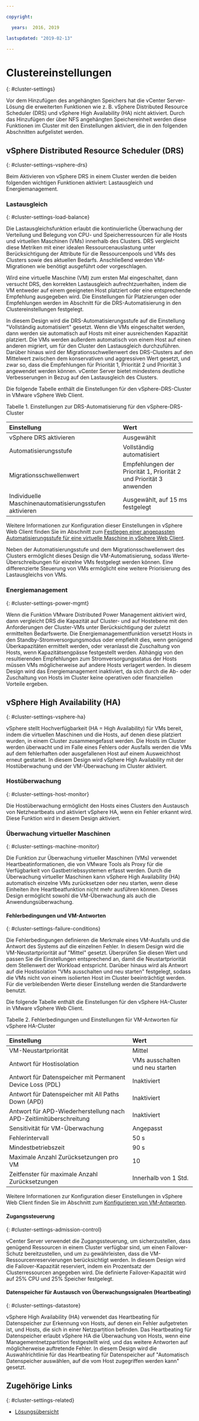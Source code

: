 ```yaml
---

copyright:

  years:  2016, 2019

lastupdated: "2019-02-13"

---
```


# Clustereinstellungen
{: #cluster-settings}

Vor dem Hinzufügen des angehängten Speichers hat die vCenter Server-Lösung die erweiterten Funktionen wie z. B. vSphere Distributed Resource Scheduler (DRS) und vSphere High Availability (HA) nicht aktiviert. Durch das Hinzufügen der über NFS angehängten Speichereinheit werden diese Funktionen im Cluster mit den Einstellungen aktiviert, die in den folgenden Abschnitten aufgelistet werden.

## vSphere Distributed Resource Scheduler (DRS)
{: #cluster-settings-vsphere-drs}

Beim Aktivieren von vSphere DRS in einem Cluster werden die beiden folgenden wichtigen Funktionen aktiviert: Lastausgleich und Energiemanagement.

### Lastausgleich
{: #cluster-settings-load-balance}

Die Lastausgleichsfunktion erlaubt die kontinuierliche Überwachung der Verteilung und Belegung von CPU- und Speicherressourcen für alle Hosts und virtuellen Maschinen (VMs) innerhalb des Clusters. DRS vergleicht diese Metriken mit einer idealen Ressourcenauslastung unter Berücksichtigung der Attribute für die Ressourcenpools und VMs des Clusters sowie des aktuellen Bedarfs. Anschließend werden VM-Migrationen wie benötigt ausgeführt oder vorgeschlagen.

Wird eine virtuelle Maschine (VM) zum ersten Mal eingeschaltet, dann versucht DRS, den korrekten Lastausgleich aufrechtzuerhalten, indem die VM entweder auf einem geeigneten Host platziert oder eine entsprechende Empfehlung ausgegeben wird. Die Einstellungen für Platzierungen oder Empfehlungen werden im Abschnitt für die DRS-Automatisierung in den Clustereinstellungen festgelegt.

In diesem Design wird die DRS-Automatisierungsstufe auf die Einstellung "Vollständig automatisiert" gesetzt. Wenn die VMs eingeschaltet werden, dann werden sie automatisch auf Hosts mit einer ausreichenden Kapazität platziert. Die VMs werden außerdem automatisch von einem Host auf einen anderen migriert, um für den Cluster den Lastausgleich durchzuführen. Darüber hinaus wird der Migrationsschwellenwert des DRS-Clusters auf den Mittelwert zwischen dem konservativen und aggressiven Wert gesetzt, und zwar so, dass die Empfehlungen für Priorität 1, Priorität 2 und Priorität 3 angewendet werden können. vCenter Server bietet mindestens deutliche Verbesserungen in Bezug auf den Lastausgleich des Clusters.

Die folgende Tabelle enthält die Einstellungen für den vSphere-DRS-Cluster in VMware vSphere Web Client.

Tabelle 1. Einstellungen zur DRS-Automatisierung für den vSphere-DRS-Cluster

| Einstellung             | Wert  |
|:------------------- |:------ |
| vSphere DRS aktivieren | Ausgewählt |
| Automatisierungsstufe | Vollständig automatisiert |
| Migrationsschwellenwert | Empfehlungen der Priorität 1, Priorität 2 und Priorität 3 anwenden |
| Individuelle Maschinenautomatisierungsstufen aktivieren | Ausgewählt, auf 15 ms festgelegt |

Weitere Informationen zur Konfiguration dieser Einstellungen in vSphere Web Client finden Sie im Abschnitt zum [Festlegen einer angepassten Automatisierungsstufe für eine virtuelle Maschine in vSphere Web Client](https://docs.vmware.com/en/VMware-vSphere/5.5/com.vmware.vsphere.resmgmt.doc/GUID-C21C0609-923B-46FB-920C-887F00DBCAB9.html).

Neben der Automatisierungsstufe und dem Migrationsschwellenwert des Clusters ermöglicht dieses Design die VM-Automatisierung, sodass Werte-Überschreibungen für einzelne VMs festgelegt werden können. Eine differenzierte Steuerung von VMs ermöglicht eine weitere Priorisierung des Lastausgleichs von VMs.

### Energiemanagement
{: #cluster-settings-power-mgmt}

Wenn die Funktion VMware Distributed Power Management aktiviert wird, dann vergleicht DRS die Kapazität auf Cluster- und auf Hostebene mit den Anforderungen der Cluster-VMs unter Berücksichtigung der zuletzt ermittelten Bedarfswerte. Die Energiemanagementfunktion versetzt Hosts in den Standby-Stromversorgungsmodus oder empfiehlt dies, wenn genügend Überkapazitäten ermittelt werden, oder veranlasst die Zuschaltung von Hosts, wenn Kapazitätsengpässe festgestellt werden. Abhängig von den resultierenden Empfehlungen zum Stromversorgungsstatus der Hosts müssen VMs möglicherweise auf andere Hosts verlagert werden.
In diesem Design wird das Energiemanagement inaktiviert, da sich durch die Ab- oder Zuschaltung von Hosts im Cluster keine operativen oder finanziellen Vorteile ergeben.

## vSphere High Availability (HA)
{: #cluster-settings-vsphere-ha}

vSphere stellt Hochverfügbarkeit (HA = High Availability) für VMs bereit, indem die virtuellen Maschinen und die Hosts, auf denen diese platziert wurden, in einem Cluster zusammengefasst werden. Die Hosts im Cluster werden überwacht und im Falle eines Fehlers oder Ausfalls werden die VMs auf dem fehlerhaften oder ausgefallenen Host auf einem Ausweichhost erneut gestartet.
In diesem Design wird vSphere High Availability mit der Hostüberwachung und der VM-Überwachung im Cluster aktiviert.

### Hostüberwachung
{: #cluster-settings-host-monitor}

Die Hostüberwachung ermöglicht den Hosts eines Clusters den Austausch von Netzheartbeats und aktiviert vSphere HA, wenn ein Fehler erkannt wird. Diese Funktion wird in diesem Design aktiviert.

### Überwachung virtueller Maschinen
{: #cluster-settings-machine-monitor}

Die Funktion zur Überwachung virtueller Maschinen (VMs) verwendet Heartbeatinformationen, die von VMware Tools als Proxy für die Verfügbarkeit von Gastbetriebssystemen erfasst werden. Durch die Überwachung virtueller Maschinen kann vSphere High Availability (HA) automatisch einzelne VMs zurücksetzen oder neu starten, wenn diese Einheiten ihre Heartbeatfunktion nicht mehr ausführen können. Dieses Design ermöglicht sowohl die VM-Überwachung als auch die Anwendungsüberwachung.

#### Fehlerbedingungen und VM-Antworten
{: #cluster-settings-failure-conditions}

Die Fehlerbedingungen definieren die Merkmale eines VM-Ausfalls und die Antwort des Systems auf die einzelnen Fehler. In diesem Design wird die VM-Neustartpriorität auf "Mittel" gesetzt. Überprüfen Sie diesen Wert und passen Sie die Einstellungen entsprechend an, damit die Neustartpriorität dem Stellenwert der Workload entspricht. Darüber hinaus wird als Antwort auf die Hostisolation "VMs ausschalten und neu starten" festgelegt, sodass die VMs nicht von einem isolierten Host im Cluster beeinträchtigt werden. Für die verbleibenden Werte dieser Einstellung werden die Standardwerte benutzt.

Die folgende Tabelle enthält die Einstellungen für den vSphere HA-Cluster in VMware vSphere Web Client.

Tabelle 2. Fehlerbedingungen und Einstellungen für VM-Antworten für vSphere HA-Cluster

| Einstellung             | Wert  |
|:------------------- |:------ |
| VM-Neustartpriorität | Mittel |
| Antwort für Hostisolation | VMs ausschalten und neu starten |
| Antwort für Datenspeicher mit Permanent Device Loss (PDL) | Inaktiviert |
| Antwort für Datenspeicher mit All Paths Down (APD) | Inaktiviert |
| Antwort für APD-Wiederherstellung nach APD-Zeitlimitüberschreitung | Inaktiviert |
| Sensitivität für VM-Überwachung | Angepasst |
| Fehlerintervall | 50 s |
| Mindestbetriebszeit | 90 s |
| Maximale Anzahl Zurücksetzungen pro VM | 10 |
| Zeitfenster für maximale Anzahl Zurücksetzungen | Innerhalb von 1 Std. |

Weitere Informationen zur Konfiguration dieser Einstellungen in vSphere Web Client finden Sie im Abschnitt zum
[Konfigurieren von VM-Antworten](https://docs.vmware.com/en/VMware-vSphere/6.0/com.vmware.vsphere.avail.doc/GUID-3DAED2B1-55B8-4877-BD0F-BC57C10A516C.html).

#### Zugangssteuerung
{: #cluster-settings-admission-control}

vCenter Server verwendet die Zugangssteuerung, um sicherzustellen, dass genügend Ressourcen in einem Cluster verfügbar sind, um einen Failover-Schutz bereitzustellen, und um zu gewährleisten, dass die VM-Ressourcenreservierungen berücksichtigt werden. In diesem Design wird die Failover-Kapazität reserviert, indem ein Prozentsatz der Clusterressourcen angegeben wird. Die definierte Failover-Kapazität wird auf 25% CPU und 25% Speicher festgelegt.

#### Datenspeicher für Austausch von Überwachungssignalen (Heartbeating)
{: #cluster-settings-datastore}

vSphere High Availability (HA) verwendet das Heartbeating für Datenspeicher zur Erkennung von Hosts, auf denen ein Fehler aufgetreten ist, und Hosts, die sich in einer Netzpartition befinden. Das Heartbeating für Datenspeicher erlaubt vSphere HA die Überwachung von Hosts, wenn eine Managementnetzpartition festgestellt wird, und das weitere Antworten auf möglicherweise auftretende Fehler. In diesem Design wird die Auswahlrichtlinie für das Heartbeating für Datenspeicher auf "Automatisch Datenspeicher auswählen, auf die vom Host zugegriffen werden kann" gesetzt.

## Zugehörige Links
{: #cluster-settings-related}

* [Lösungsübersicht](/docs/services/vmwaresolutions/archiref/solution?topic=vmware-solutions-solution_overview)
